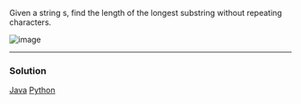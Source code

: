 Given a string s, find the length of the longest substring without repeating characters.

![image](https://user-images.githubusercontent.com/22523309/169664549-d42149eb-8469-4583-8aa1-cce4a14cabb1.png)
<hr>
<h3> Solution </h3>
<a href = "https://github.com/anikpuranik/LeetCode/blob/main/Java/Problem%203:%20Longest%20Substring%20Without%20Repeating%20Characters.md" target="_blank">Java</a>
<a href = "https://github.com/anikpuranik/LeetCode/blob/main/Python/Problem%203:%20Longest%20Substring%20Without%20Repeating%20Characters.md" target="_blank">Python</a>
